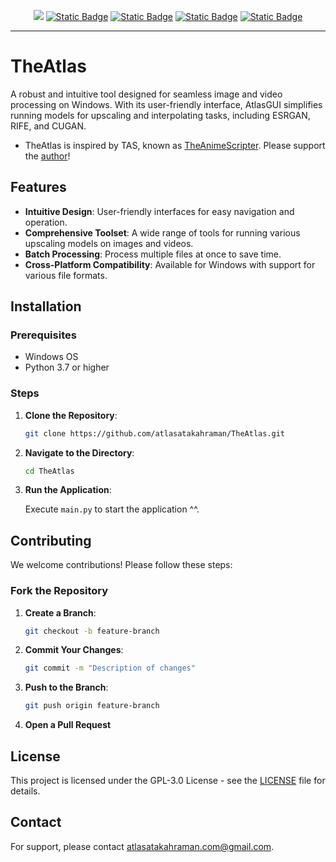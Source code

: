 <p align="center">
    <a href="https://visitorbadge.io/status?path=https%3A%2F%2Fgithub.com%2Fatlasatakahraman%2FTheAtlas"><img src="https://api.visitorbadge.io/api/daily?path=https%3A%2F%2Fgithub.com%2Fatlasatakahraman%2FTheAtlas&label=VIEWS&labelColor=%232088ff&countColor=%23bbdde5" /></a>
    <a href="https://github.com/atlasatakahraman/TheAtlas/releases/latest"> <img alt="Static Badge" src="https://img.shields.io/badge/views-%E2%96%BC-brightgreen?style=for-the-badge&logo=hackthebox&logoColor=%23BBDDE5&logoSize=auto&label=DOWNLOAD%20LATEST&labelColor=%232088FF&color=%23BBDDE5&cacheSeconds=3600&link=https%3A%2F%2Fgithub.com%2Fatlasatakahraman%2FTheAtlas%2Freleases%2Flatest"></a>
    <a href="https://github.com/atlasatakahraman/TheAtlas/releases"><img alt="Static Badge" src="https://img.shields.io/badge/views-%E2%96%BA-brightgreen?style=for-the-badge&logo=webpack&logoColor=%23BBDDE5&logoSize=auto&label=RELEASES&labelColor=%232088FF&color=%23BBDDE5&cacheSeconds=3600&link=https%3A%2F%2Fgithub.com%2Fatlasatakahraman%2FTheAtlas%2Freleases%2Flatest"></a>
    <a href="https://github.com/atlasatakahraman/TheAtlas/commits"><img alt="Static Badge" src="https://img.shields.io/badge/views-%E2%96%BA-brightgreen?style=for-the-badge&logo=internetcomputer&logoColor=%23BBDDE5&logoSize=auto&label=COMMITS&labelColor=%232088FF&color=%23BBDDE5&cacheSeconds=3600&link=https%3A%2F%2Fgithub.com%2Fatlasatakahraman%2FTheAtlas%2Freleases%2Flatest"></a>
    <a href="https://discord.gg/YhuKGzNatA">
      <img alt="Static Badge" src="https://img.shields.io/badge/views-%E2%96%B2-brightgreen?style=for-the-badge&logo=discord&logoColor=%23BBDDE5&logoSize=auto&label=JOIN%20DISCORD&labelColor=%232088FF&color=%23BBDDE5&cacheSeconds=3600&link=https%3A%2F%2Fgithub.com%2Fatlasatakahraman%2FTheAtlas%2Freleases%2Flatest"></a>
</p>

---

# TheAtlas

 A robust and intuitive tool designed for seamless image and video processing on Windows. With its user-friendly interface, AtlasGUI simplifies running models for upscaling and interpolating tasks, including ESRGAN, RIFE, and CUGAN. 

- TheAtlas is inspired by TAS, known as [TheAnimeScripter](https://github.com/NevermindNilas/TheAnimeScripter). Please support the [author](https://github.com/NevermindNilas)!

## Features

- **Intuitive Design**: User-friendly interfaces for easy navigation and operation.
- **Comprehensive Toolset**: A wide range of tools for running various upscaling models on images and videos.
- **Batch Processing**: Process multiple files at once to save time.
- **Cross-Platform Compatibility**: Available for Windows with support for various file formats.

## 

## Installation

### Prerequisites

- Windows OS
- Python 3.7 or higher

### Steps

1. **Clone the Repository**:
   ```bash
   git clone https://github.com/atlasatakahraman/TheAtlas.git
   ```
2. **Navigate to the Directory**:
   ```bash
   cd TheAtlas
   ```

3. **Run the Application**:

   Execute `main.py` to start the application ^^.

## Contributing

We welcome contributions! Please follow these steps:

### Fork the Repository

1. **Create a Branch**:
   ```bash
   git checkout -b feature-branch
   ```
2. **Commit Your Changes**:
   ```bash
   git commit -m "Description of changes"
   ```
3. **Push to the Branch**:
   ```bash
   git push origin feature-branch
   ```
4. **Open a Pull Request**

## License

This project is licensed under the GPL-3.0 License - see the [LICENSE](LICENSE) file for details.

## Contact

For support, please contact [atlasatakahraman.com@gmail.com](mailto:atlasatakahraman.com@gmail.com).





